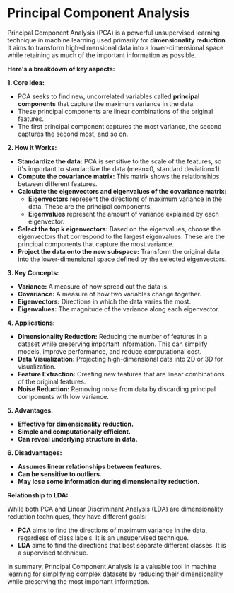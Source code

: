 # Principal Component Analysis
Principal Component Analysis (PCA) is a powerful unsupervised learning technique in machine learning used primarily for **dimensionality reduction**. It aims to transform high-dimensional data into a lower-dimensional space while retaining as much of the important information as possible.

**Here's a breakdown of key aspects:**

**1. Core Idea:**

*   PCA seeks to find new, uncorrelated variables called **principal components** that capture the maximum variance in the data.
*   These principal components are linear combinations of the original features.
*   The first principal component captures the most variance, the second captures the second most, and so on.

**2. How it Works:**

*   **Standardize the data:** PCA is sensitive to the scale of the features, so it's important to standardize the data (mean=0, standard deviation=1).
*   **Compute the covariance matrix:** This matrix shows the relationships between different features.
*   **Calculate the eigenvectors and eigenvalues of the covariance matrix:**
    *   **Eigenvectors** represent the directions of maximum variance in the data. These are the principal components.
    *   **Eigenvalues** represent the amount of variance explained by each eigenvector.
*   **Select the top k eigenvectors:** Based on the eigenvalues, choose the eigenvectors that correspond to the largest eigenvalues. These are the principal components that capture the most variance.
*   **Project the data onto the new subspace:** Transform the original data into the lower-dimensional space defined by the selected eigenvectors.

**3. Key Concepts:**

*   **Variance:** A measure of how spread out the data is.
*   **Covariance:** A measure of how two variables change together.
*   **Eigenvectors:** Directions in which the data varies the most.
*   **Eigenvalues:** The magnitude of the variance along each eigenvector.

**4. Applications:**

*   **Dimensionality Reduction:** Reducing the number of features in a dataset while preserving important information. This can simplify models, improve performance, and reduce computational cost.
*   **Data Visualization:** Projecting high-dimensional data into 2D or 3D for visualization.
*   **Feature Extraction:** Creating new features that are linear combinations of the original features.
*   **Noise Reduction:** Removing noise from data by discarding principal components with low variance.

**5. Advantages:**

*   **Effective for dimensionality reduction.**
*   **Simple and computationally efficient.**
*   **Can reveal underlying structure in data.**

**6. Disadvantages:**

*   **Assumes linear relationships between features.**
*   **Can be sensitive to outliers.**
*   **May lose some information during dimensionality reduction.**

**Relationship to LDA:**

While both PCA and Linear Discriminant Analysis (LDA) are dimensionality reduction techniques, they have different goals:

*   **PCA** aims to find the directions of maximum variance in the data, regardless of class labels. It is an unsupervised technique.
*   **LDA** aims to find the directions that best separate different classes. It is a supervised technique.

In summary, Principal Component Analysis is a valuable tool in machine learning for simplifying complex datasets by reducing their dimensionality while preserving the most important information.
